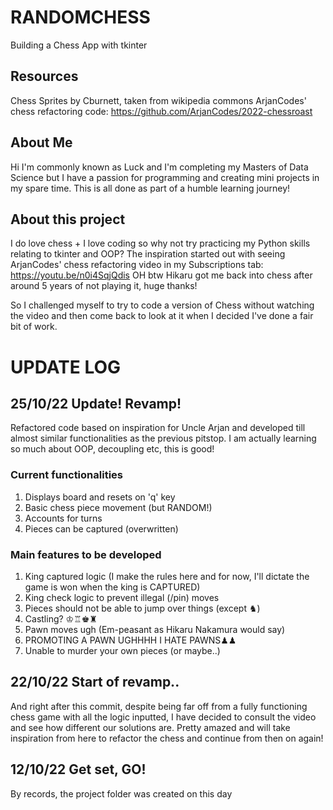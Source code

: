# RANDOMCHESS
Building a Chess App with tkinter

## Resources
Chess Sprites by Cburnett, taken from wikipedia commons
ArjanCodes' chess refactoring code: https://github.com/ArjanCodes/2022-chessroast

## About Me
Hi I'm commonly known as Luck and I'm completing my Masters of Data Science but I have a passion for programming and creating mini projects in my spare time.
This is all done as part of a humble learning journey!

## About this project
I do love chess + I love coding so why not try practicing my Python skills relating to tkinter and OOP? The inspiration started out with seeing ArjanCodes' chess refactoring video in my Subscriptions tab: https://youtu.be/n0i4SqjQdis OH btw Hikaru got me back into chess after around 5 years of not playing it, huge thanks!

So I challenged myself to try to code a version of Chess without watching the video and then come back to look at it when I decided I've done a fair bit of work.

# UPDATE LOG

## 25/10/22 Update! Revamp!
Refactored code based on inspiration for Uncle Arjan and developed till almost similar functionalities as the previous pitstop. I am actually learning so much about OOP, decoupling etc, this is good!

### Current functionalities
1.  Displays board and resets on 'q' key
2.  Basic chess piece movement (but RANDOM!)
3.  Accounts for turns
4.  Pieces can be captured (overwritten)

### Main features to be developed
1. King captured logic (I make the rules here and for now, I'll dictate the game is won when the king is CAPTURED)
2.  King check logic to prevent illegal (/pin) moves
3.  Pieces should not be able to jump over things (except ♞)
4.  Castling? ♔♖♚♜
5.  Pawn moves ugh (Em-peasant as Hikaru Nakamura would say)
6.  PROMOTING A PAWN UGHHHH I HATE PAWNS♟♟
7.  Unable to murder your own pieces (or maybe..)

## 22/10/22 Start of revamp..
And right after this commit, despite being far off from a fully functioning chess game with all the logic inputted, I have decided to consult the video and see how different our solutions are. Pretty amazed and will take inspiration from here to refactor the chess and continue from then on again!

## 12/10/22 Get set, GO!
By records, the project folder was created on this day
